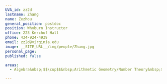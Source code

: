 ```yaml
---
UVA_id: zz2d
lastname: Zhang
name: Zezhou
general_position: postdoc
position: Whyburn Instructor
office: 223 Kerchof Hall
phone: 434-924-4939
email: zz2d@virginia.edu
image: __SITE_URL__/img/people/Zhang.jpg
personal_page:
published: false

areas:
  - Algebra&nbsp;$$\cup$$&nbsp;Arithmetic Geometry/Number Theory&nbsp;$$\cup$$&nbsp;Representation Theory

---
```

